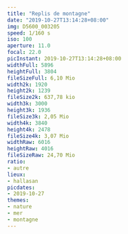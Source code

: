 ```yaml
---
title: "Replis de montagne"
date: "2019-10-27T13:14:28+08:00"
img: D5600_003205
speed: 1/160 s
iso: 100
aperture: 11.0
focal: 22.0
picInstant: 2019-10-27T13:14:28+08:00
widthFull: 5896
heightFull: 3804
fileSizeFull: 6,10 Mio
width2k: 1920
height2k: 1239
fileSize2k: 637,78 kio
width3k: 3000
height3k: 1936
fileSize3k: 2,05 Mio
width4k: 3840
height4k: 2478
fileSize4k: 3,07 Mio
widthRaw: 6016
heightRaw: 4016
fileSizeRaw: 24,70 Mio
ratio:
- autre
lieux:
- hallasan
picdates:
- 2019-10-27
themes:
- nature
- mer
- montagne
---
```


